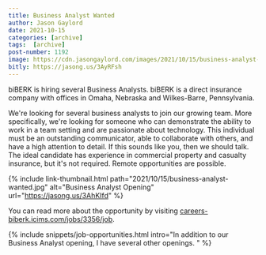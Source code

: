 ```yaml
---
title: Business Analyst Wanted
author: Jason Gaylord
date: 2021-10-15
categories: [archive]
tags:  [archive]
post-number: 1192
image: https://cdn.jasongaylord.com/images/2021/10/15/business-analyst-wanted.jpg
bitly: https://jasong.us/3AyRFsh
---
```


biBERK is hiring several Business Analysts. biBERK is a direct insurance company with offices in Omaha, Nebraska and Wilkes-Barre, Pennsylvania. 

We're looking for several business analysts to join our growing team. More specifically, we're looking for someone who can demonstrate the ability to work in a team setting and are passionate about technology. This individual must be an outstanding communicator, able to collaborate with others, and have a high attention to detail. If this sounds like you, then we should talk. The ideal candidate has experience in commercial property and casualty insurance, but it's not required. Remote opportunities are possible.

{% include link-thumbnail.html path="2021/10/15/business-analyst-wanted.jpg" alt="Business Analyst Opening" url="https://jasong.us/3AhKIfd" %}

You can read more about the opportunity by visiting [careers-biberk.icims.com/jobs/3356/job](https://jasong.us/3AhKIfd).

{% include snippets/job-opportunities.html intro="In addition to our Business Analyst opening, I have several other openings. " %}